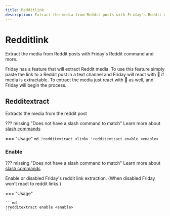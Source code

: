 ```yaml
---
title: Redditlink
description: Extract the media from Reddit posts with Friday's Reddit command and more.
---
```

# Redditlink

Extract the media from Reddit posts with Friday's Reddit command and more.

Friday has a feature that will extract Reddit media. To use this feature
simply paste the link to a Reddit post in a text channel and Friday will
react with 🔗 if media is extractable. To extract the media just react
with 🔗 as well, and Friday will begin the process.

## Redditextract

Extracts the media from the reddit post

??? missing "Does not have a slash command to match"
	Learn more about [slash commands](/#slash-commands)

=== "Usage"
	```md
	!redditextract <link>
	!redditextract enable <enable>
	```

### Enable

??? missing "Does not have a slash command to match"
	Learn more about [slash commands](/#slash-commands)

Enable or disabled Friday's reddit link extraction. (When disabled Friday won't react to reddit links.)

=== "Usage"

	```md
	!redditextract enable <enable>
	```

